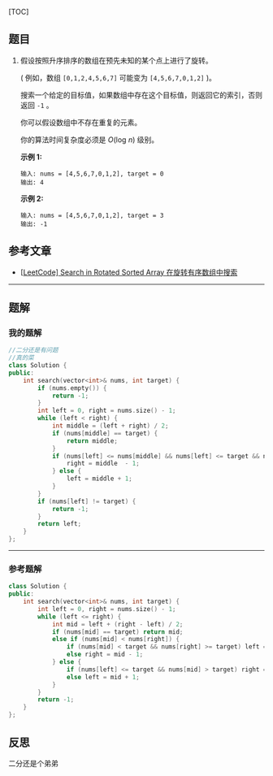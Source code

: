 [TOC]
## 题目
1. 假设按照升序排序的数组在预先未知的某个点上进行了旋转。

   ( 例如，数组 `[0,1,2,4,5,6,7]` 可能变为 `[4,5,6,7,0,1,2]` )。

   搜索一个给定的目标值，如果数组中存在这个目标值，则返回它的索引，否则返回 `-1` 。

   你可以假设数组中不存在重复的元素。

   你的算法时间复杂度必须是 *O*(log *n*) 级别。

   **示例 1:**

   ```
   输入: nums = [4,5,6,7,0,1,2], target = 0
   输出: 4
   ```

   **示例 2:**

   ```
   输入: nums = [4,5,6,7,0,1,2], target = 3
   输出: -1
   ```

## 参考文章
- [[LeetCode\] Search in Rotated Sorted Array 在旋转有序数组中搜索](https://www.cnblogs.com/grandyang/p/4325648.html)

***
## 题解

### 我的题解

```c++
//二分还是有问题
//真的菜
class Solution {
public:
    int search(vector<int>& nums, int target) {
        if (nums.empty()) {
            return -1;
        }
        int left = 0, right = nums.size() - 1;
        while (left < right) {
            int middle = (left + right) / 2;
            if (nums[middle] == target) {
                return middle;
            }
            if (nums[left] <= nums[middle] && nums[left] <= target && nums[middle] >= target) {   
                right = middle  - 1;
            } else {
                left = middle + 1;
            }
        }
        if (nums[left] != target) {
            return -1;
        }
        return left;
    }
};
```

***
### 参考题解
```c++
class Solution {
public:
    int search(vector<int>& nums, int target) {
        int left = 0, right = nums.size() - 1;
        while (left <= right) {
            int mid = left + (right - left) / 2;
            if (nums[mid] == target) return mid;
            else if (nums[mid] < nums[right]) {
                if (nums[mid] < target && nums[right] >= target) left = mid + 1;
                else right = mid - 1;
            } else {
                if (nums[left] <= target && nums[mid] > target) right = mid - 1;
                else left = mid + 1;
            }
        }
        return -1;
    }
};
```
## 反思
二分还是个弟弟



